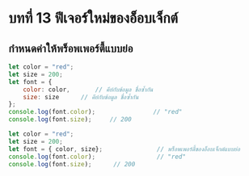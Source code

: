 # บทที่ 13 ฟีเจอร์ใหม่ของอ็อบเจ็กต์

## กำหนดค่าให้พร็อพเพอร์ตี้แบบย่อ 

```js
let color = "red";
let size = 200;
let font = { 
	color: color,		// คีย์กับข้อมูล ชื่อซ้ำกัน
	size: size		// คีย์กับข้อมูล ชื่อซ้ำกัน
};
console.log(font.color);	            // "red"
console.log(font.size);		// 200
```

```js
let color = "red";
let size = 200;
let font = { color, size};	             // พร็อพเพอร์ตี้ของอ็อบเจ็กต์แบบย่อ
console.log(font.color); 	             // "red"
console.log(font.size);		 // 200
```